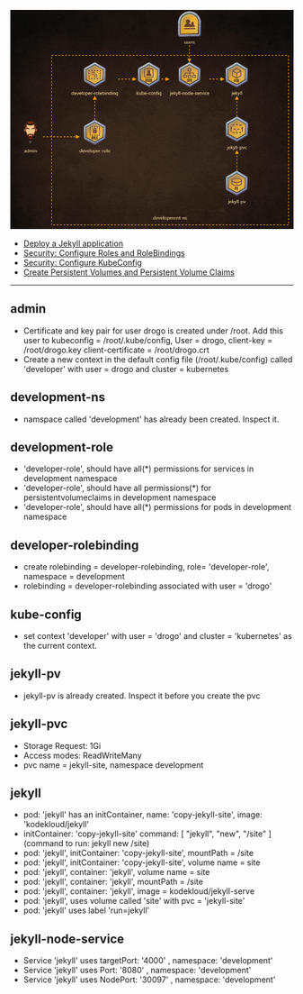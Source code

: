 
![Jekyll Tyro Map](./Tyro.png)

- [Deploy a Jekyll application](https://kodekloud.com/courses/539883/lectures/9808165)
- [Security: Configure Roles and RoleBindings](https://kodekloud.com/courses/539883/lectures/9808249)
- [Security: Configure KubeConfig](https://kodekloud.com/courses/539883/lectures/9808258)
- [Create Persistent Volumes and Persistent Volume Claims](https://kodekloud.com/courses/539883/lectures/9808276)

---

## admin

- Certificate and key pair for user drogo is created under /root. Add this user to kubeconfig = /root/.kube/config, User = drogo, client-key = /root/drogo.key client-certificate = /root/drogo.crt
- Create a new context in the default config file (/root/.kube/config) called 'developer' with user = drogo and cluster = kubernetes

## development-ns

- namspace called 'development' has already been created. Inspect it.

## development-role

- 'developer-role', should have all(*) permissions for services in development namespace
- 'developer-role', should have all permissions(*) for persistentvolumeclaims in development namespace
- 'developer-role', should have all(*) permissions for pods in development namespace

## developer-rolebinding

- create rolebinding = developer-rolebinding, role= 'developer-role', namespace = development
- rolebinding = developer-rolebinding associated with user = 'drogo'

## kube-config

- set context 'developer' with user = 'drogo' and cluster = 'kubernetes' as the current context.

## jekyll-pv

- jekyll-pv is already created. Inspect it before you create the pvc

## jekyll-pvc

- Storage Request: 1Gi
- Access modes: ReadWriteMany
- pvc name = jekyll-site, namespace development

## jekyll

- pod: 'jekyll' has an initContainer, name: 'copy-jekyll-site', image: 'kodekloud/jekyll'
- initContainer: 'copy-jekyll-site' command: [ "jekyll", "new", "/site" ] (command to run: jekyll new /site)
- pod: 'jekyll', initContainer: 'copy-jekyll-site', mountPath = /site
- pod: 'jekyll', initContainer: 'copy-jekyll-site', volume name = site
- pod: 'jekyll', container: 'jekyll', volume name = site
- pod: 'jekyll', container: 'jekyll', mountPath = /site
- pod: 'jekyll', container: 'jekyll', image = kodekloud/jekyll-serve
- pod: 'jekyll', uses volume called 'site' with pvc = 'jekyll-site'
- pod: 'jekyll' uses label 'run=jekyll'

## jekyll-node-service

- Service 'jekyll' uses targetPort: '4000' , namespace: 'development'
- Service 'jekyll' uses Port: '8080' , namespace: 'development'
- Service 'jekyll' uses NodePort: '30097' , namespace: 'development'